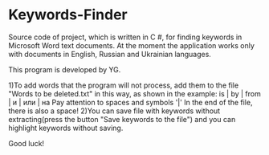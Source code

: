 # Keywords-Finder
Source code of project, which is written in C #, for finding keywords in Microsoft Word text documents. At the moment the application works only with documents in English, Russian and Ukrainian languages.

This program is developed by YG.

1)To add words that the program will not process, add them to the file "Words to be deleted.txt"
in this way, as shown in the example:
 is | by | from | и | или | на 
Pay attention to spaces and symbols '|' In the end of the file, there is also a space!
2)You can save file with keywords without extracting(press the button "Save keywords to the file") and
you can highlight keywords without saving.

Good luck!
